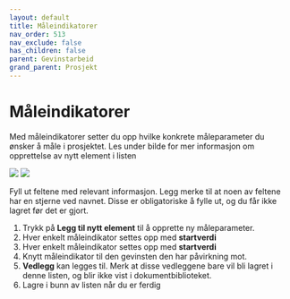 ```yaml
---
layout: default
title: Måleindikatorer
nav_order: 513
nav_exclude: false
has_children: false
parent: Gevinstarbeid
grand_parent: Prosjekt
---
```


# Måleindikatorer

Med måleindikatorer setter du opp hvilke konkrete måleparameter du ønsker å måle i prosjektet.
Les under bilde for mer informasjon om opprettelse av nytt element i listen

![](./media/513-Måleindikatorer.png)
![](./media/513-MåleindikatorerNy.png)

Fyll ut feltene med relevant informasjon. Legg merke til at noen av feltene har en stjerne ved navnet. Disse er obligatoriske å fylle ut, og du får ikke lagret før det er gjort.
1. Trykk på **Legg til nytt element** til å opprette ny måleparameter.
2. Hver enkelt måleindikator settes opp med **startverdi**
3. Hver enkelt måleindikator settes opp med **startverdi**
4. Knytt måleindikator til den gevinsten den har påvirkning mot.
5. **Vedlegg** kan legges til. Merk at disse vedleggene bare vil bli lagret i denne listen, og blir ikke vist i dokumentbiblioteket.
6. Lagre i bunn av listen når du er ferdig
